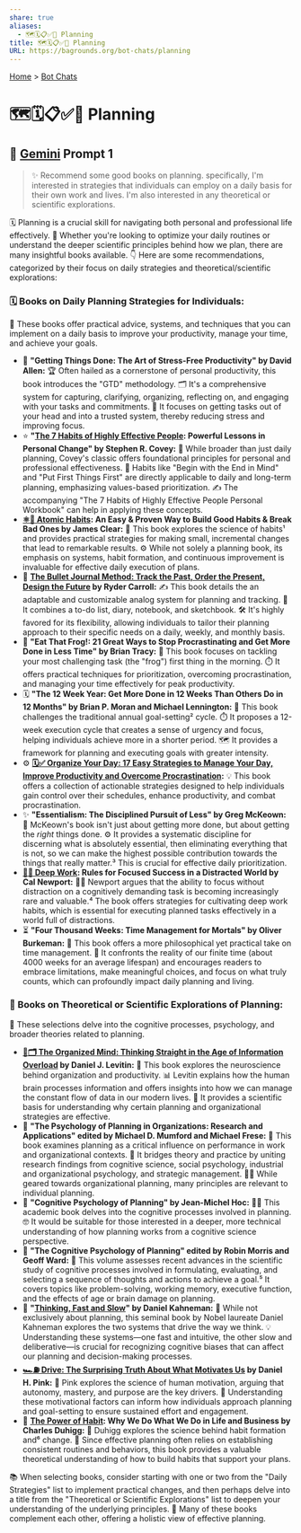 ```yaml
---
share: true
aliases:
  - 🗺️🗓️📋✅🔮 Planning
title: 🗺️🗓️📋✅🔮 Planning
URL: https://bagrounds.org/bot-chats/planning
---
```

[Home](../index.md) > [Bot Chats](./index.md)  
# 🗺️🗓️📋✅🔮 Planning  
## 💬 [Gemini](../software/gemini.md) Prompt 1  
> ✨ Recommend some good books on planning. specifically, I'm interested in strategies that individuals can employ on a daily basis for their own work and lives. I'm also interested in any theoretical or scientific explorations.  
  
 🗓️ Planning is a crucial skill for navigating both personal and professional life effectively. 🧠 Whether you're looking to optimize your daily routines or understand the deeper scientific principles behind how we plan, there are many insightful books available. 👇 Here are some recommendations, categorized by their focus on daily strategies and theoretical/scientific explorations:  
  
### 🗓️ Books on Daily Planning Strategies for Individuals:  
  
🚀 These books offer practical advice, systems, and techniques that you can implement on a daily basis to improve your productivity, manage your time, and achieve your goals.  
  
- 🚀 **"Getting Things Done: The Art of Stress-Free Productivity" by David Allen:** 🏆 Often hailed as a cornerstone of personal productivity, this book introduces the "GTD" methodology. 🗂️ It's a comprehensive system for capturing, clarifying, organizing, reflecting on, and engaging with your tasks and commitments. 🧠 It focuses on getting tasks out of your head and into a trusted system, thereby reducing stress and improving focus.  
- ⭐️ **"[The 7 Habits of Highly Effective People](../books/the-7-habits-of-highly-effective-people.md): Powerful Lessons in Personal Change" by Stephen R. Covey:** 🌳 While broader than just daily planning, Covey's classic offers foundational principles for personal and professional effectiveness. 🧭 Habits like "Begin with the End in Mind" and "Put First Things First" are directly applicable to daily and long-term planning, emphasizing values-based prioritization. ✍️ The accompanying "The 7 Habits of Highly Effective People Personal Workbook" can help in applying these concepts.  
- **[⚛️🔄 Atomic Habits](../books/atomic-habits.md): An Easy & Proven Way to Build Good Habits & Break Bad Ones by James Clear:** 🔬 This book explores the science of habits¹ and provides practical strategies for making small, incremental changes that lead to remarkable results. ⚙️ While not solely a planning book, its emphasis on systems, habit formation, and continuous improvement is invaluable for effective daily execution of plans.  
- 📓 **[The Bullet Journal Method: Track the Past, Order the Present, Design the Future](../books/the-bullet-journal-method.md) by Ryder Carroll:** ✍️ This book details the an adaptable and customizable analog system for planning and tracking. 📝 It combines a to-do list, diary, notebook, and sketchbook. 🛠️ It's highly favored for its flexibility, allowing individuals to tailor their planning approach to their specific needs on a daily, weekly, and monthly basis.  
- 🐸 **"Eat That Frog!: 21 Great Ways to Stop Procrastinating and Get More Done in Less Time" by Brian Tracy:** 🎯 This book focuses on tackling your most challenging task (the "frog") first thing in the morning. ⏱️ It offers practical techniques for prioritization, overcoming procrastination, and managing your time effectively for peak productivity.  
- 🗓️ **"The 12 Week Year: Get More Done in 12 Weeks Than Others Do in 12 Months" by Brian P. Moran and Michael Lennington:** 📅 This book challenges the traditional annual goal-setting² cycle. ⏱️ It proposes a 12-week execution cycle that creates a sense of urgency and focus, helping individuals achieve more in a shorter period. 🗺️ It provides a framework for planning and executing goals with greater intensity.  
- ⚙️ **[🗓️✅ Organize Your Day: 17 Easy Strategies to Manage Your Day, Improve Productivity and Overcome Procrastination](../books/organize-your-day-17-easy-strategies-to-manage-your-day-improve-productivity-and-overcome-procrastination.md):** 💡 This book offers a collection of actionable strategies designed to help individuals gain control over their schedules, enhance productivity, and combat procrastination.  
- ✨ **"Essentialism: The Disciplined Pursuit of Less" by Greg McKeown:** 🎯 McKeown's book isn't just about getting more done, but about getting the _right_ things done. ⚙️ It provides a systematic discipline for discerning what is absolutely essential, then eliminating everything that is not, so we can make the highest possible contribution towards the things that really matter.³ This is crucial for effective daily prioritization.  
- **[🤿💼 Deep Work](../books/deep-work.md): Rules for Focused Success in a Distracted World by Cal Newport:** 🧘‍♀️ Newport argues that the ability to focus without distraction on a cognitively demanding task is becoming increasingly rare and valuable.⁴ The book offers strategies for cultivating deep work habits, which is essential for executing planned tasks effectively in a world full of distractions.  
- ⏳ **"Four Thousand Weeks: Time Management for Mortals" by Oliver Burkeman:** 🤔 This book offers a more philosophical yet practical take on time management. 🤯 It confronts the reality of our finite time (about 4000 weeks for an average lifespan) and encourages readers to embrace limitations, make meaningful choices, and focus on what truly counts, which can profoundly impact daily planning and living.  
  
### 🧠 Books on Theoretical or Scientific Explorations of Planning:  
  
🔬 These selections delve into the cognitive processes, psychology, and broader theories related to planning.  
  
- **[🧠🗂️ The Organized Mind: Thinking Straight in the Age of Information Overload](../books/the-organized-mind-thinking-straight-in-the-age-of-information-overload.md) by Daniel J. Levitin:** 🧠 This book explores the neuroscience behind organization and productivity. 📊 Levitin explains how the human brain processes information and offers insights into how we can manage the constant flow of data in our modern lives. 🧪 It provides a scientific basis for understanding why certain planning and organizational strategies are effective.  
- 🏢 **"The Psychology of Planning in Organizations: Research and Applications" edited by Michael D. Mumford and Michael Frese:** 🏢 This book examines planning as a critical influence on performance in work and organizational contexts. 🤝 It bridges theory and practice by uniting research findings from cognitive science, social psychology, industrial and organizational psychology, and strategic management. 🧑‍💼 While geared towards organizational planning, many principles are relevant to individual planning.  
- 🧠 **"Cognitive Psychology of Planning" by Jean-Michel Hoc:** 🧑‍🏫 This academic book delves into the cognitive processes involved in planning. 🤓 It would be suitable for those interested in a deeper, more technical understanding of how planning works from a cognitive science perspective.  
- 🧠 **"The Cognitive Psychology of Planning" edited by Robin Morris and Geoff Ward:** 🔬 This volume assesses recent advances in the scientific study of cognitive processes involved in formulating, evaluating, and selecting a sequence of thoughts and actions to achieve a goal.⁵ It covers topics like problem-solving, working memory, executive function, and the effects of age or brain damage on planning.  
- 🤔 **"[Thinking, Fast and Slow](../books/thinking-fast-and-slow.md)" by Daniel Kahneman:** 🧠 While not exclusively about planning, this seminal book by Nobel laureate Daniel Kahneman explores the two systems that drive the way we think. 💡 Understanding these systems—one fast and intuitive, the other slow and deliberative—is crucial for recognizing cognitive biases that can affect our planning and decision-making processes.  
- **[🏎️⛽ Drive: The Surprising Truth About What Motivates Us](../books/drive-the-surprising-truth-about-what-motivates-us.md) by Daniel H. Pink:** 🎯 Pink explores the science of human motivation, arguing that autonomy, mastery, and purpose are the key drivers. 🌟 Understanding these motivational factors can inform how individuals approach planning and goal-setting to ensure sustained effort and engagement.  
- 🧲 **[The Power of Habit](../books/the-power-of-habit.md): Why We Do What We Do in Life and Business by Charles Duhigg:** 🧪 Duhigg explores the science behind habit formation and⁶ change. 🔄 Since effective planning often relies on establishing consistent routines and behaviors, this book provides a valuable theoretical understanding of how to build habits that support your plans.  
  
📚 When selecting books, consider starting with one or two from the "Daily Strategies" list to implement practical changes, and then perhaps delve into a title from the "Theoretical or Scientific Explorations" list to deepen your understanding of the underlying principles. 🧩 Many of these books complement each other, offering a holistic view of effective planning.